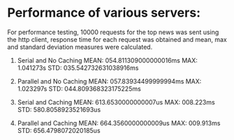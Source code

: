 # Performance of various servers:
For performance testing, 10000 requests for the top news was sent using the http client, response time for  each request was obtained and mean, max and standard deviation measures were calculated.

1. Serial and No Caching
MEAN: 054.811309000000016ms
MAX: 1.041273s
STD: 035.542732631038916ms

2. Parallel and No Caching
MEAN: 057.83934499999994ms
MAX: 1.023297s
STD: 044.809368323175225ms

3. Serial and Caching
MEAN: 613.6530000000007us
MAX: 008.223ms
STD: 580.8058923521693us

4. Parallel and Caching 
MEAN: 664.3560000000009us
MAX: 009.913ms
STD: 656.4798072020185us

